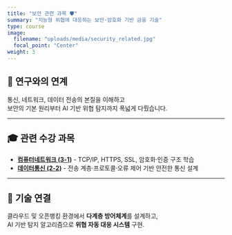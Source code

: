 ```yaml
---
title: "보안 관련 과목 🛡️"
summary: "지능형 위협에 대응하는 보안·암호화 기반 금융 기술"
type: course
image:
  filename: "uploads/media/security_related.jpg"
  focal_point: "Center"
weight: 3
---
```


## 🔐 연구와의 연계
통신, 네트워크, 데이터 전송의 본질을 이해하고  
보안의 기본 원리부터 AI 기반 위협 탐지까지 폭넓게 다뤘습니다.

---

## 🎓 관련 수강 과목  

- [**컴퓨터네트워크 (3-1)**](/courses/completed/cn/) - TCP/IP, HTTPS, SSL, 암호화·인증 구조 학습
- [**데이터통신 (2-2)**](/courses/completed/dc/) - 전송 계층·프로토콜·오류 제어 기반 안전한 통신 설계

---

## 🧩 기술 연결  
클라우드 및 오픈뱅킹 환경에서 **다계층 방어체계**를 설계하고,  
AI 기반 탐지 알고리즘으로 **위협 자동 대응 시스템** 구현.
